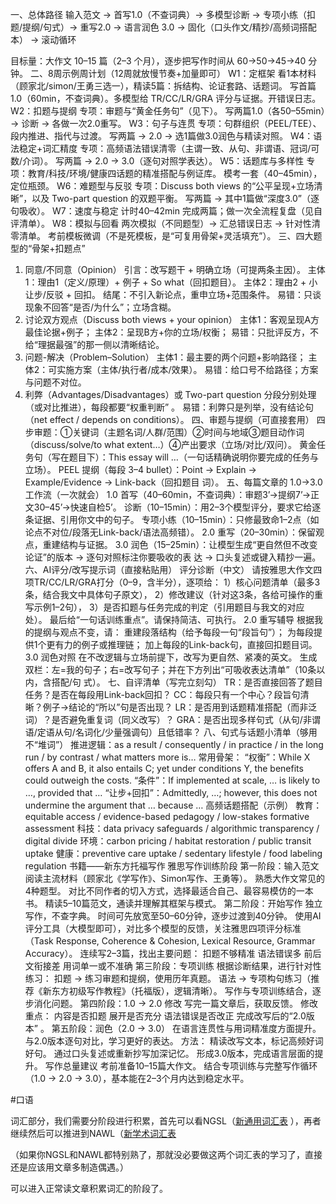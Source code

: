 一、总体路径
输入范文 → 首写1.0（不查词典）→ 多模型诊断 → 专项小练（扣题/提纲/句式）→ 重写2.0 → 语言润色
3.0 → 固化（口头作文/精抄/高频词搭配本） → 滚动循环

目标量：大作文 10–15 篇（2–3 个月），逐步把写作时间从 60→50→45→40 分钟。
二、8周示例周计划（12周就放慢节奏+加量即可）
W1：定框架
看1本材料（顾家北/simon/王勇三选一），精读5篇：拆结构、论证套路、话题词。
写首篇1.0（60min，不查词典）。多模型给 TR/CC/LR/GRA 评分与证据。开错误日志。
W2：扣题与提纲
专项：审题与“黄金任务句”（见下）。
写两篇1.0（各50–55min）→ 诊断 → 各做一次2.0重写。
W3：句子与连贯
专项：句群组织（PEEL/TEE）、段内推进、指代与过渡。
写两篇 → 2.0 → 选1篇做3.0润色与精读对照。
W4：语法稳定+词汇精度
专项：高频语法错误清零（主谓一致、从句、非谓语、冠词/可数/介词）。
写两篇 → 2.0 → 3.0（逐句对照学表达）。
W5：话题库与多样性
专项：教育/科技/环境/健康四话题的精准搭配与例证库。
模考一套（40–45min），定位瓶颈。
W6：难题型与反驳
专项：Discuss both views 的“公平呈现+立场清晰”，以及 Two-part question 的双题平衡。
写两篇 → 其中1篇做“深度3.0”（逐句吸收）。
W7：速度与稳定
计时40–42min 完成两篇；做一次全流程复盘（见自评清单）。
W8：模拟与回看
两次模拟（不同题型）→ 汇总错误日志 → 针对性清零清单。
考前模板微调（不是死模板，是“可复用骨架+灵活填充”）。
三、四大题型的“骨架+扣题点”
1. 同意/不同意（Opinion）
引言：改写题干 + 明确立场（可提两条主因）。
主体1：理由1（定义/原理）+ 例子 + So what（回扣题目）。
主体2：理由2 + 小让步/反驳 + 回扣。
结尾：不引入新论点，重申立场+范围条件。
易错：只谈现象不回答“是否/为什么”；立场含糊。
1. 讨论双方观点（Discuss both views + your opinion）
主体1：客观呈现A方最佳论据+例子；
主体2：呈现B方+你的立场/权衡；
易错：只批评反方，不给“理据最强”的那一侧以清晰结论。
1. 问题-解决（Problem–Solution）
主体1：最主要的两个问题+影响路径；
主体2：可实施方案（主体/执行者/成本/效果）。
易错：给口号不给路径；方案与问题不对位。
1. 利弊（Advantages/Disadvantages）或 Two-part question
分段分别处理（或对比推进），每段都要“权重判断”
。
易错：利弊只是列举，没有结论句（net effect / depends on conditions）。
四、审题与提纲（可直接套用）
四步审题：①关键词（主题名词/人群/范围）②时间与地域③题目动作词（discuss/solve/to what
extent…）④产出要求（立场/对比/双问）。
黄金任务句（写在题目下）：This essay will …（一句话精确说明你要完成的任务与立场）。
PEEL 提纲（每段 3–4 bullet）：Point → Explain → Example/Evidence → Link-back（回扣题目
词）。
五、每篇文章的 1.0→3.0 工作流（一次就会）
1.0 首写（40–60min，不查词典）：审题3’→提纲7’→正文30–45’→快速自检5’。
诊断（10–15min）：用2–3个模型评分，要求它给逐条证据、引用你文中的句子。
专项小练（10–15min）：只修最致命1–2点（如论点不对位/段落无Link-back/语法高频错）。
2.0 重写（20–30min）：保留观点，重建结构与证据。
3.0 润色（15–25min）：让模型生成“更自然但不改变论证”的版本 → 逐句对照标注你要吸收的表
达 → 口头复述或键入精抄一遍。
六、AI评分/改写提示词（直接粘贴用）
评分诊断（中文）
请按雅思大作文四项TR/CC/LR/GRA打分（0–9，含半分），逐项给：
1）核心问题清单（最多3条，结合我文中具体句子原文），
2）修改建议（针对这3条，各给可操作的重写示例1–2句），
3）是否扣题与任务完成的判定（引用题目与我文的对应处）。
最后给“一句话训练重点”。请保持简洁、可执行。
2.0 重写辅导
根据我的提纲与观点不变，请：
重建段落结构（给予每段一句“段旨句”）；
为每段提供1个更有力的例子或推理链；
加上每段的Link-back句，直接回扣题目词。
3.0 润色对照
在不改逻辑与立场前提下，改写为更自然、紧凑的英文。
生成双栏：左=我的句子；右=改写句子；并在下方列出“可吸收表达清单”（10条以内，含搭配/句
式）。
七、自评清单（写完立刻勾）
TR：是否直接回答了题目任务？是否在每段用Link-back回扣？
CC：每段只有一个中心？段旨句清晰？例子→结论的“所以”句是否出现？
LR：是否用到话题精准搭配（而非泛词）？是否避免重复词（同义改写）？
GRA：是否出现多样句式（从句/非谓语/定语从句/名词化/少量强调句）且低错率？
八、句式与话题小清单（够用不“堆词”）
推进逻辑：as a result / consequently / in practice / in the long run / by contrast / what matters
more is…
常用骨架：
“权衡”：While X offers A and B, it also entails C; yet under conditions Y, the benefits could
outweigh the costs.
“条件”：If implemented at scale, … is likely to …, provided that …
“让步+回扣”：Admittedly, …; however, this does not undermine the argument that … because
…
高频话题搭配（示例）
教育：equitable access / evidence-based pedagogy / low-stakes formative assessment
科技：data privacy safeguards / algorithmic transparency / digital divide
环境：carbon pricing / habitat restoration / public transit uptake
健康：preventive care uptake / sedentary lifestyle / food labeling regulation
书籍——新东方托福写作
雅思写作训练阶段
第一阶段：输入范文
阅读主流材料（顾家北《学写作》、Simon写作、王勇等）。
熟悉大作文常见的4种题型。
对比不同作者的切入方式，选择最适合自己、最容易模仿的一本书。
精读5–10篇范文，通读并理解其框架与模式。
第二阶段：开始写作
独立写作，不查字典。
时间可先放宽至50–60分钟，逐步过渡到40分钟。
使用AI评分工具（大模型即可），对比多个模型的反馈，关注雅思四项评分标准（Task Response,
Coherence & Cohesion, Lexical Resource, Grammar Accuracy）。
连续写2–3篇，找出主要问题：
扣题不够精准
语法错误多
前后文衔接差
用词单一或不准确
第三阶段：专项训练
根据诊断结果，进行针对性练习：
扣题 → 练习审题和提纲，使用历年真题。
语法 → 专项构句练习（推荐《新东方初级写作教程》（托福版），逻辑清晰）。
写作与专项训练结合，逐步消化问题。
第四阶段：1.0 → 2.0 修改
写完一篇文章后，获取反馈。
修改重点：
内容是否扣题
展开是否充分
语法错误是否改正
完成改写后的“2.0版本”
。
第五阶段：润色（2.0 → 3.0）
在语言连贯性与用词精准度方面提升。
与2.0版本逐句对比，学习更好的表达。
方法：
精读改写文本，标记高频好词好句。
通过口头复述或重新抄写加深记忆。
形成3.0版本，完成语言层面的提升。
写作总量建议
考前准备10–15篇大作文。
结合专项训练与完整写作循环（1.0 → 2.0 → 3.0），基本能在2–3个月内达到稳定水平。


#口语

词汇部分，我们需要分阶段进行积累，首先可以看NGSL（[新通用词汇表](https://www.newgeneralservicelist.com/)
），再者继续然后可以推进到NAWL（[新学术词汇表](https://www.eapfoundation.com/vocab/academic/nawl/)

（如果你NGSL和NAWL都特别熟了，那就没必要做这两个词汇表的学习了，直接还是应该用文章多制造偶遇。）

可以进入正常读文章积累词汇的阶段了。

